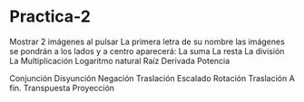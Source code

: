 # Practica-2
Mostrar 2 imágenes al pulsar La primera letra de su nombre las imágenes se pondrán a los lados y a centro aparecerá:
La suma
La resta
La división
La Multiplicación
Logaritmo natural
Raíz
Derivada
Potencia

Conjunción
Disyunción
Negación
Traslación
Escalado
Rotación
Traslación A fin.
Transpuesta
Proyección
